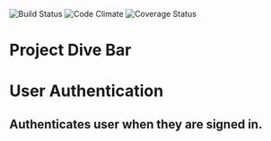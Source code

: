 ![Build Status](https://codeship.com/projects/<2ba85650-e4b2-0134-bf5f-3ac90cb8ca14>/status?branch=master)
![Code Climate](https://codeclimate.com/github/<ryancoopersmith>/<project_dive_bomb>.png)
![Coverage Status](https://coveralls.io/repos/<ryancoopersmith>/<project_dive_bomb>/badge.png)

# Project Dive Bar

# User Authentication
## Authenticates user when they are signed in.


